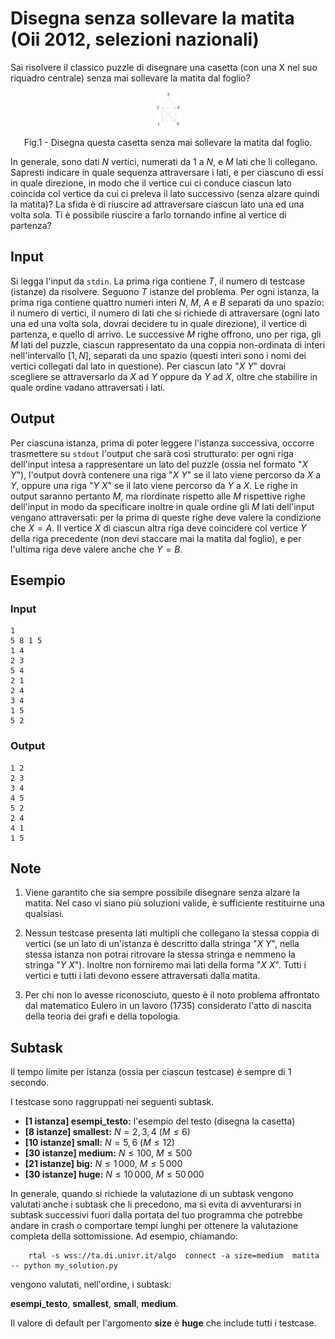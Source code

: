 # Disegna senza sollevare la matita (Oii 2012, selezioni nazionali)

Sai risolvere il classico puzzle di disegnare una casetta (con una X
nel suo riquadro centrale) senza mai sollevare la
matita dal foglio?
<p align = "center">
<img src="./casetta.png" width="8%"></img>
</p>
<p align = "center">
Fig.1 - Disegna questa casetta senza mai sollevare la
matita dal foglio.
</p>

In generale, sono dati $N$ vertici, numerati da $1$ a
$N$, e $M$ lati che li collegano. Sapresti indicare in quale sequenza attraversare i lati, e per ciascuno di essi in quale direzione, in modo che il vertice cui ci conduce ciascun lato coincida col vertice da cui ci preleva il lato successivo (senza alzare quindi la matita)? La sfida è di riuscire ad attraversare ciascun lato una ed una volta sola.
Ti è possibile riuscire a farlo tornando infine al vertice di partenza?

## Input
Si legga l'input da `stdin`.
La prima riga contiene $T$, il numero di testcase (istanze) da risolvere. Seguono $T$
istanze del problema. Per ogni istanza, la prima riga contiene quattro numeri interi $N$,
$M$, $A$ e $B$ separati da uno spazio:
il numero di vertici, il numero di lati che si richiede di attraversare (ogni lato una ed una volta sola, dovrai decidere tu in quale direzione), il vertice di
partenza, e quello di arrivo.
Le successive $M$ righe offrono, uno per riga, gli $M$ lati del puzzle, ciascun rappresentato da una
coppia non-ordinata di interi nell'intervallo $[1,N]$, separati da uno spazio (questi interi sono i nomi dei vertici collegati dal lato in questione). Per ciascun lato "$X$ $Y$" dovrai scegliere se attraversarlo da $X$ ad $Y$ oppure da $Y$ ad $X$, oltre che stabilire in quale ordine vadano attraversati i lati.


## Output
Per ciascuna istanza, prima di poter leggere l'istanza successiva, occorre trasmettere su `stdout` l'output che sarà così strutturato:
per ogni riga dell'input intesa a rappresentare un lato del puzzle (ossia nel formato "$X$ $Y$"), l'output dovrà contenere una riga "$X$ $Y$" se il lato viene percorso da $X$ a $Y$, oppure una riga "$Y$ $X$" se il lato viene percorso da $Y$ a $X$.
Le righe in output saranno pertanto $M$, ma riordinate rispetto alle $M$ rispettive righe dell'input in modo da specificare inoltre in quale ordine gli $M$ lati dell'input vengano attraversati: per la prima di queste righe deve valere la condizione che $X = A$. Il vertice $X$ di ciascun altra riga deve coincidere col vertice $Y$ della riga precedente (non devi staccare mai la matita dal foglio), e per l'ultima riga deve valere anche che $Y=B$.

## Esempio

### Input
```
1
5 8 1 5
1 4
2 3
5 4
2 1
2 4
3 4
1 5
5 2

```

### Output
```
1 2
2 3
3 4
4 5
5 2
2 4
4 1
1 5
```

## Note

1. Viene garantito che sia sempre possibile disegnare senza alzare la matita. Nel caso vi siano più soluzioni valide, è sufficiente restituirne una qualsiasi.

2. Nessun testcase presenta lati multipli che collegano la stessa coppia di vertici (se un lato di un'istanza è descritto dalla stringa "$X$ $Y$", nella stessa istanza non potrai ritrovare la stessa stringa e nemmeno la stringa "$Y$ $X$"). Inoltre non forniremo mai lati della forma "$X$ $X$". Tutti i vertici e tutti i lati devono essere attraversati dalla matita.

3. Per chi non lo avesse riconosciuto, questo è il noto problema affrontato dal matematico Eulero in un lavoro (1735) considerato l'atto di nascita della teoria dei grafi e della topologia.


## Subtask

Il tempo limite per istanza (ossia per ciascun testcase) è sempre di $1$ secondo.

I testcase sono raggruppati nei seguenti subtask.

* **[1 istanza] esempi_testo:** l'esempio del testo (disegna la casetta)
* **[8 istanze] smallest:** $N = 2, 3, 4$ ($M \leq 6$) 
* **[10 istanze] small:** $N = 5, 6$ ($M \leq 12$)
* **[30 istanze] medium:** $N \leq 100$, $M \leq 500$
* **[21 istanze] big:** $N \leq 1\,000$, $M \leq 5\,000$
* **[30 istanze] huge:** $N \leq 10\,000$, $M \leq 50\,000$

In generale, quando si richiede la valutazione di un subtask vengono valutati anche i subtask che li precedono, ma si evita di avventurarsi in subtask successivi  fuori dalla portata del tuo programma che potrebbe andare in crash o comportare tempi lunghi per ottenere la valutazione completa della sottomissione. Ad esempio, chiamando:

```
    rtal -s wss://ta.di.univr.it/algo  connect -a size=medium  matita -- python my_solution.py
```

vengono valutati, nell'ordine, i subtask:

**esempi_testo**, **smallest**, **small**, **medium**.

Il valore di default per l'argomento **size** è **huge** che include tutti i testcase.



